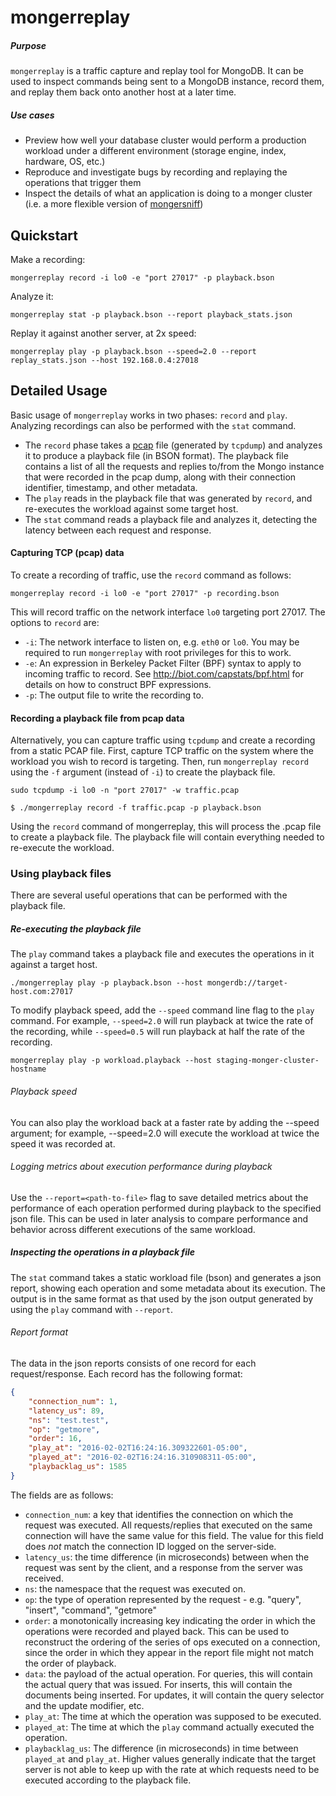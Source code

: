 # mongerreplay
##### Purpose

`mongerreplay` is a traffic capture and replay tool for MongoDB. It can be used to inspect commands being sent to a MongoDB instance, record them, and replay them back onto another host at a later time.
##### Use cases
- Preview how well your database cluster would perform a production workload under a different environment (storage engine, index, hardware, OS, etc.)
- Reproduce and investigate bugs by recording and replaying the operations that trigger them 
- Inspect the details of what an application is doing to a monger cluster (i.e. a more flexible version of [mongersniff](https://docs.mongerdb.org/manual/reference/program/mongersniff/))

## Quickstart

Make a recording:

    mongerreplay record -i lo0 -e "port 27017" -p playback.bson
Analyze it:

    mongerreplay stat -p playback.bson --report playback_stats.json
Replay it against another server, at 2x speed:

    mongerreplay play -p playback.bson --speed=2.0 --report replay_stats.json --host 192.168.0.4:27018

## Detailed Usage

Basic usage of `mongerreplay` works in two phases: `record` and `play`. Analyzing recordings can also be performed with the `stat` command.
* The `record` phase takes a [pcap](https://en.wikipedia.org/wiki/Pcap) file (generated by `tcpdump`) and analyzes it to produce a playback file (in BSON format). The playback file contains a list of all the requests and replies to/from the Mongo instance that were recorded in the pcap dump, along with their connection identifier, timestamp, and other metadata.
* The `play` reads in the playback file that was generated by `record`, and re-executes the workload against some target host. 
* The `stat` command reads a playback file and analyzes it, detecting the latency between each request and response. 

#### Capturing TCP (pcap) data

To create a recording of traffic, use the `record` command as follows:

    mongerreplay record -i lo0 -e "port 27017" -p recording.bson
    

This will record traffic on the network interface `lo0` targeting port 27017.
The options to `record` are:
* `-i`: The network interface to listen on, e.g. `eth0` or `lo0`. You may be required to run `mongerreplay` with root privileges for this to work.
* `-e`: An expression in Berkeley Packet Filter (BPF) syntax to apply to incoming traffic to record. See http://biot.com/capstats/bpf.html for details on how to construct BPF expressions.
* `-p`: The output file to write the recording to.

#### Recording a playback file from pcap data

Alternatively, you can capture traffic using `tcpdump` and create a recording from a static PCAP file. First, capture TCP traffic on the system where the workload you wish to record is targeting. Then, run `mongerreplay record` using the `-f` argument (instead of `-i`) to create the playback file.

    sudo tcpdump -i lo0 -n "port 27017" -w traffic.pcap

    $ ./mongerreplay record -f traffic.pcap -p playback.bson

Using the `record` command of mongerreplay, this will process the .pcap file to create a playback file. The playback file will contain everything needed to re-execute the workload.

### Using playback files

There are several useful operations that can be performed with the playback file.

##### Re-executing the playback file
The `play` command takes a playback file and executes the operations in it against a target host.

    ./mongerreplay play -p playback.bson --host mongerdb://target-host.com:27017
    
To modify playback speed, add the `--speed` command line flag to the `play` command. For example, `--speed=2.0` will run playback at twice the rate of the recording, while `--speed=0.5` will run playback at half the rate of the recording.

    mongerreplay play -p workload.playback --host staging-monger-cluster-hostname

###### Playback speed
You can also play the workload back at a faster rate by adding the --speed argument; for example, --speed=2.0 will execute the workload at twice the speed it was recorded at. 

###### Logging metrics about execution performance during playback
Use the `--report=<path-to-file>` flag to save  detailed metrics about the performance of each operation performed during playback to the specified json file. This can be used in later analysis to compare performance and behavior across  different executions of the same workload.

##### Inspecting the operations in a playback file

The `stat` command takes a static workload file (bson) and generates a json report, showing each operation and some metadata about its execution. The output is in the same format as that used by the json output generated by using the `play` command with `--report`.

###### Report format

The data in the json reports consists of one record for each request/response. Each record has the following format:
```json
{
    "connection_num": 1,
    "latency_us": 89,
    "ns": "test.test",
    "op": "getmore",
    "order": 16,
    "play_at": "2016-02-02T16:24:16.309322601-05:00",
    "played_at": "2016-02-02T16:24:16.310908311-05:00",
    "playbacklag_us": 1585
}             
```

The fields are as follows:
 * `connection_num`: a key that identifies the connection on which the request was executed. All requests/replies that executed on the same connection will have the same value for this field. The value for this field does *not* match the connection ID logged on the server-side.
 * `latency_us`: the time difference (in microseconds) between when the request was sent by the client, and a response from the server was received.
 * `ns`: the namespace that the request was executed on.
 * `op`: the type of operation represented by the request - e.g. "query", "insert", "command", "getmore"
 * `order`: a monotonically increasing key indicating the order in which the operations were recorded and played back. This can be used to reconstruct the ordering of the series of ops executed on a connection, since the order in which they appear in the report file might not match the order of playback.
 * `data`: the payload of the actual operation. For queries, this will contain the actual query that was issued. For inserts, this will contain the documents being inserted. For updates, it will contain the query selector and the update modifier, etc.
 * `play_at`: The time at which the operation was supposed to be executed.
 * `played_at`: The time at which the `play` command actually executed the operation.
 * `playbacklag_us`: The difference (in microseconds) in time between `played_at` and `play_at`. Higher values generally indicate that the target server is not able to keep up with the rate at which requests need to be executed according to the playback file.
